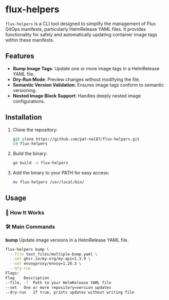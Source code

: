 # flux-helpers

`flux-helpers` is a CLI tool designed to simplify the management of Flux GitOps manifests, particularly HelmRelease YAML files. It provides functionality for safely and automatically updating container image tags within these manifests.

## Features

- **Bump Image Tags**: Update one or more image tags in a HelmRelease YAML file.
- **Dry-Run Mode**: Preview changes without modifying the file.
- **Semantic Version Validation**: Ensures image tags conform to semantic versioning.
- **Nested Image Block Support**: Handles deeply nested image configurations.

## Installation

1. Clone the repository:
   ```bash
   git clone https://github.com/pat-nel87/flux-helpers.git
   cd flux-helpers

2. Build the binary:
   ```bash
   go build -o flux-helpers

3. Add the binary to your PATH for easy access:
   ```bash
   mv flux-helpers /usr/local/bin/

## Usage

### 🧩 How It Works

### 🛠 Main Commands

**bump**
Update image versions in a HelmRelease YAML file.

```bash
flux-helpers bump \
  --file test_files/multiple-bump.yaml \
  --set ghcr.io/my-org/my-api=1.3.9 \
  --set envoyproxy/envoy=1.26.3 \
  --dry-run
Flags:
Flag	Description
--file, -f	Path to your HelmRelease YAML file
--set	One or more repository=version updates
--dry-run	If true, prints updates without writing file